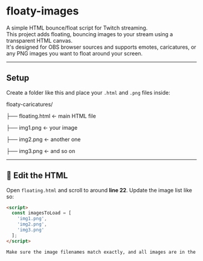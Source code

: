 # floaty-images

A simple HTML bounce/float script for Twitch streaming.  
This project adds floating, bouncing images to your stream using a transparent HTML canvas.  
It's designed for OBS browser sources and supports emotes, caricatures, or any PNG images you want to float around your screen.

---

##  Setup

Create a folder like this and place your `.html` and `.png` files inside:

floaty-caricatures/

├── floating.html ← main HTML file

├── img1.png ← your image

├── img2.png ← another one

├── img3.png ← and so on


---

## 🧠 Edit the HTML

Open `floating.html` and scroll to around **line 22**. Update the image list like so:

```html
<script>
  const imagesToLoad = [
    'img1.png',
    'img2.png',
    'img3.png'
  ];
</script>

Make sure the image filenames match exactly, and all images are in the same folder as the HTML file.
